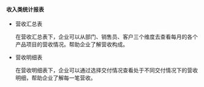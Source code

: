 #### 收入类统计报表

* 营收汇总表

  在营收汇总表下，企业可以从部门、销售员、客户三个维度去查看每月的各个产品项目的营收情况。帮助企业了解营收构成。

* 营收明细表

  在营收明细表下，企业可以通过选择交付情况查看处于不同交付情况下的营收明细，帮助企业了解每一笔营收。



